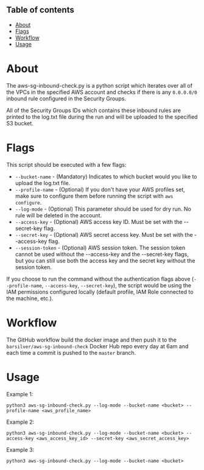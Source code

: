 ## Table of contents
* [About](#about)
* [Flags](#flags)
* [Workflow](#workflow)
* [Usage](#usage)


# About
The aws-sg-inbound-check.py is a python script which iterates over all of the VPCs in the specified AWS account and checks if there is any `0.0.0.0/0` inbound rule configured in the Security Groups.

All of the Security Groups IDs which contains these inbound rules are printed to the log.txt file during the run and will be uploaded to the specified S3 bucket. 

# Flags
This script should be executed with a few flags:
* `--bucket-name` - (Mandatory) Indicates to which bucket would you like to upload the log.txt file.
* `--profile-name` - (Optional) If you don't have your AWS profiles set, make sure to configure them before running the script with `aws configure`.
* `--log-mode` - (Optional) This parameter should be used for dry run. No rule will be deleted in the account.
* `--access-key` - (Optional) AWS access key ID. Must be set with the --secret-key flag.
* `--secret-key` - (Optional) AWS secret access key. Must be set with the --access-key flag.
* `--session-token` - (Optional) AWS session token. The session token cannot be used without the --access-key and the --secret-key flags, but you can still use both the access key and the secret key without the session token.

If you choose to run the command without the authentication flags above (`--profile-name`, `--access-key`, `--secret-key`), the script would be using the IAM permissions configured locally (default profile, IAM Role connected to the machine, etc.).

# Workflow
The GitHub workflow build the docker image and then push it to the `barsilver/aws-sg-inbound-check` Docker Hub repo every day at 6am and each time a commit is pushed to the `master` branch.

# Usage

Example 1:
```
python3 aws-sg-inbound-check.py --log-mode --bucket-name <bucket> --profile-name <aws_profile_name>
```
Example 2:
```
python3 aws-sg-inbound-check.py --log-mode --bucket-name <bucket> --access-key <aws_access_key_id> --secret-key <aws_secret_access_key>
```
Example 3:
```
python3 aws-sg-inbound-check.py --log-mode --bucket-name <bucket>
```

